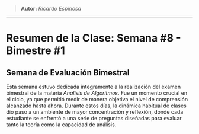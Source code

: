 > **Autor:** *Ricardo Espinosa*
---
# Resumen de la Clase: Semana #8 - Bimestre #1
## Semana de Evaluación Bimestral

Esta semana estuvo dedicada íntegramente a la realización del examen bimestral de la materia *Análisis de Algoritmos*. Fue un momento crucial en el ciclo, ya que permitió medir de manera objetiva el nivel de comprensión alcanzado hasta ahora. Durante estos días, la dinámica habitual de clases dio paso a un ambiente de mayor concentración y reflexión, donde cada estudiante se enfrentó a una serie de preguntas diseñadas para evaluar tanto la teoría como la capacidad de análisis.
